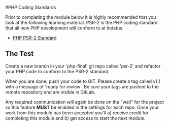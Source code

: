 #PHP Coding Standards

Prior to completing the module below it is highly recommended that you look at the following learning material.  PSR-2 is the PHP coding standard that all new PHP development will conform to at Indatus.  

* [PHP PSR-2 Standard](https://github.com/php-fig/fig-standards/blob/master/accepted/PSR-2-coding-style-guide.md)


## The Test

Create a new branch in your 'php-final' git repo called 'psr-2' and refactor your PHP code to conform to the PSR-2 standard.

When you are done, push your code to GIT.  Please create a tag called v1.1 with a message of 'ready for review'.  Be sure your tags are pushed to the remote repository and are visible in GitLab.

Any required communication will again be done on the "wall" for the project so this feature **MUST** be enabled in the settings for each repo.  Once your work from this module has been accepted you'll a) receive credit for completing this module and b) get access to start the next module.



